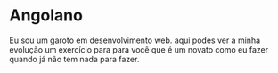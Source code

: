 # Angolano
Eu sou um garoto em desenvolvimento web. aqui podes ver a minha evolução
um exercício para para você que é um novato como eu  fazer quando já não tem nada para fazer.

